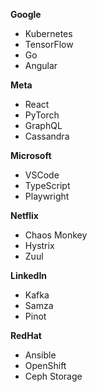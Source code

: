 **Google**
- Kubernetes
- TensorFlow
- Go
- Angular

**Meta**
- React
- PyTorch
- GraphQL
- Cassandra

**Microsoft**
- VSCode
- TypeScript
- Playwright

**Netflix**
- Chaos Monkey
- Hystrix
- Zuul

**LinkedIn**
- Kafka
- Samza
- Pinot

**RedHat**
- Ansible
- OpenShift
- Ceph Storage
